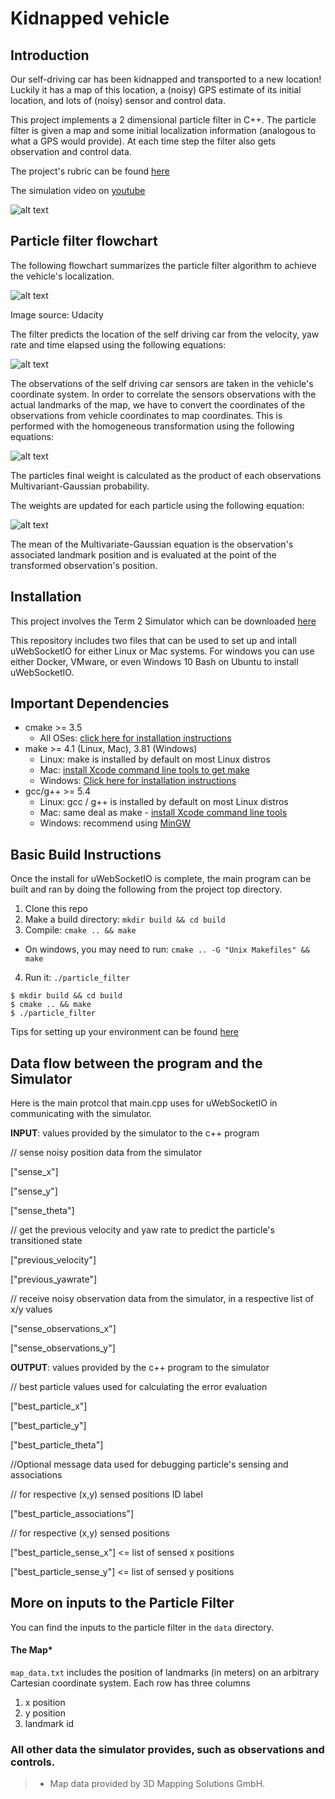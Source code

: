 # Kidnapped vehicle

## Introduction
Our self-driving car has been kidnapped and transported to a new location! Luckily it has a map of this location, a (noisy) GPS estimate of its initial location, and lots of (noisy) sensor and control data.

This project implements a 2 dimensional particle filter in C++. The particle filter is given a map and some initial localization information (analogous to what a GPS would provide). At each time step the filter also gets observation and control data.

The project's rubric can be found [here](https://review.udacity.com/#!/rubrics/747/view)

The simulation video on [youtube](https://youtu.be/g9WeSvtYaHo)

[//]: # (Image References)
[image1]: ./images/particle_filter.png "Particle filter simulator output"
[image2]: ./images/algorith_flowchart.png "Algorith flowchart"
[image3]: ./images/prediction_equations.png "Prediction step equations"
[image4]: ./images/transformation_equations.png "Coordinates transformation equations"
[image5]: ./images/weights_equation.png "weights update equations"

![alt text][image1]

## Particle filter flowchart

The following flowchart summarizes the particle filter algorithm to achieve the vehicle's localization.

![alt text][image2]

Image source: Udacity

The filter predicts the location of the self driving car from the velocity, yaw rate and time elapsed using the following equations:

![alt text][image3]

The observations of the self driving car sensors are taken in the vehicle's coordinate system. In order to correlate the sensors observations with the actual landmarks of the map, we have to convert the coordinates of the observations from vehicle coordinates to map coordinates.
This is performed with the homogeneous transformation using the following equations:

![alt text][image4]

The particles final weight is calculated as the product of each observations Multivariant-Gaussian probability.

The weights are updated for each particle using the following equation:

![alt text][image5]

The mean of the Multivariate-Gaussian equation is the observation's associated landmark position and is evaluated at the point of the transformed observation's position.

## Installation
This project involves the Term 2 Simulator which can be downloaded [here](https://github.com/udacity/self-driving-car-sim/releases)

This repository includes two files that can be used to set up and intall uWebSocketIO for either Linux or Mac systems. For windows you can use either Docker, VMware, or even Windows 10 Bash on Ubuntu to install uWebSocketIO.

## Important Dependencies

* cmake >= 3.5
    * All OSes: [click here for installation instructions](https://cmake.org/install/)
* make >= 4.1 (Linux, Mac), 3.81 (Windows)
    * Linux: make is installed by default on most Linux distros
    * Mac: [install Xcode command line tools to get make](https://developer.apple.com/xcode/features/)
    * Windows: [Click here for installation instructions](http://gnuwin32.sourceforge.net/packages/make.htm)
* gcc/g++ >= 5.4
    * Linux: gcc / g++ is installed by default on most Linux distros
    * Mac: same deal as make - [install Xcode command line tools](https://developer.apple.com/xcode/features/)
    * Windows: recommend using [MinGW](http://www.mingw.org/)

## Basic Build Instructions

Once the install for uWebSocketIO is complete, the main program can be built and ran by doing the following from the project top directory.

1. Clone this repo
2. Make a build directory: `mkdir build && cd build`
3. Compile: `cmake .. && make`
* On windows, you may need to run: `cmake .. -G "Unix Makefiles" && make`
4. Run it: `./particle_filter`

```
$ mkdir build && cd build
$ cmake .. && make
$ ./particle_filter
```

Tips for setting up your environment can be found [here](https://classroom.udacity.com/nanodegrees/nd013/parts/40f38239-66b6-46ec-ae68-03afd8a601c8/modules/0949fca6-b379-42af-a919-ee50aa304e6a/lessons/f758c44c-5e40-4e01-93b5-1a82aa4e044f/concepts/23d376c7-0195-4276-bdf0-e02f1f3c665d)

## Data flow between the program and the Simulator

Here is the main protcol that main.cpp uses for uWebSocketIO in communicating with the simulator.

**INPUT**: values provided by the simulator to the c++ program

// sense noisy position data from the simulator

["sense_x"] 

["sense_y"] 

["sense_theta"] 

// get the previous velocity and yaw rate to predict the particle's transitioned state

["previous_velocity"]

["previous_yawrate"]

// receive noisy observation data from the simulator, in a respective list of x/y values

["sense_observations_x"] 

["sense_observations_y"] 


**OUTPUT**: values provided by the c++ program to the simulator

// best particle values used for calculating the error evaluation

["best_particle_x"]

["best_particle_y"]

["best_particle_theta"] 

//Optional message data used for debugging particle's sensing and associations

// for respective (x,y) sensed positions ID label 

["best_particle_associations"]

// for respective (x,y) sensed positions

["best_particle_sense_x"] <= list of sensed x positions

["best_particle_sense_y"] <= list of sensed y positions

## More on inputs to the Particle Filter
You can find the inputs to the particle filter in the `data` directory. 

#### The Map*
`map_data.txt` includes the position of landmarks (in meters) on an arbitrary Cartesian coordinate system. Each row has three columns
1. x position
2. y position
3. landmark id

### All other data the simulator provides, such as observations and controls.

> * Map data provided by 3D Mapping Solutions GmbH.


